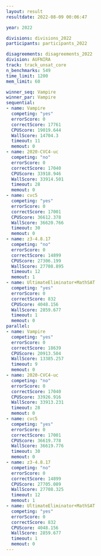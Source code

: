 ```yaml
---
layout: result
resultdate: 2022-08-09 00:06:47

year: 2022

divisions: divisions_2022
participants: participants_2022

disagreements: disagreements_2022
division: AUFNIRA
track: track_unsat_core
n_benchmarks: 549
time_limit: 1200
mem_limit: 60

winner_seq: Vampire
winner_par: Vampire
sequential:
- name: Vampire
  competing: "yes"
  errorScore: 0
  correctScore: 17761
  CPUScore: 19019.644
  WallScore: 14704.3
  timeout: 11
  memout: 0
- name: 2020-CVC4-uc
  competing: "no"
  errorScore: 0
  correctScore: 17040
  CPUScore: 33918.946
  WallScore: 33914.501
  timeout: 28
  memout: 0
- name: cvc5
  competing: "yes"
  errorScore: 0
  correctScore: 17001
  CPUScore: 36612.378
  WallScore: 36620.766
  timeout: 30
  memout: 0
- name: z3-4.8.17
  competing: "no"
  errorScore: 0
  correctScore: 14899
  CPUScore: 27306.199
  WallScore: 27708.895
  timeout: 12
  memout: 1
- name: UltimateEliminator+MathSAT
  competing: "yes"
  errorScore: 0
  correctScore: 832
  CPUScore: 4048.156
  WallScore: 2859.677
  timeout: 1
  memout: 0
parallel:
- name: Vampire
  competing: "yes"
  errorScore: 0
  correctScore: 18639
  CPUScore: 20913.504
  WallScore: 13385.257
  timeout: 9
  memout: 0
- name: 2020-CVC4-uc
  competing: "no"
  errorScore: 0
  correctScore: 17040
  CPUScore: 33926.916
  WallScore: 33913.231
  timeout: 28
  memout: 0
- name: cvc5
  competing: "yes"
  errorScore: 0
  correctScore: 17001
  CPUScore: 36619.778
  WallScore: 36619.776
  timeout: 30
  memout: 0
- name: z3-4.8.17
  competing: "no"
  errorScore: 0
  correctScore: 14899
  CPUScore: 27705.089
  WallScore: 27708.325
  timeout: 12
  memout: 1
- name: UltimateEliminator+MathSAT
  competing: "yes"
  errorScore: 0
  correctScore: 832
  CPUScore: 4048.156
  WallScore: 2859.677
  timeout: 1
  memout: 0
---
```

